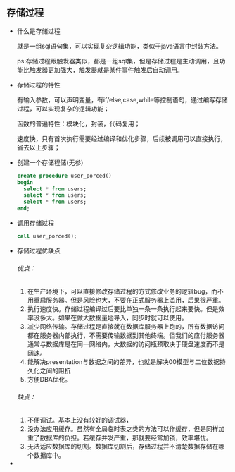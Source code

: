 ## 存储过程

- 什么是存储过程

  就是一组sql语句集，可以实现复杂逻辑功能，类似于java语言中封装方法。

  ps:存储过程跟触发器类似，都是一组sql集，但是存储过程是主动调用，且功能比触发器更加强大，触发器就是某件事件触发后自动调用。

- 存储过程的特性

  有输入参数，可以声明变量，有if/else,case,while等控制语句，通过编写存储过程，可以实现复杂的逻辑功能；

  函数的普遍特性：模块化，封装，代码复用；

  速度快，只有首次执行需要经过编译和优化步骤，后续被调用可以直接执行，省去以上步骤；

- 创建一个存储程储(无参)

  ```sql
  create procedure user_porced()
  begin
  	select * from users;
  	select * from users;
  	select * from users;
  end;
  ```

  

- 调用存储过程

  ````sql
  call user_porced();
  ````

- 存储过程优缺点

  ###### 优点：

  1. 在生产环境下，可以直接修改存储过程的方式修改业务的逻辑bug，而不用重启服务器。但是风险也大，不要在正式服务器上滥用，后果很严重。
  2. 执行速度快。存储过程编译过后要比单独一条一条执行起来要快。但是效率没多大。如果在做大数据量地导入，同步时就可以使用。
  3. 减少网络传输。存储过程是直接就在数据库服务器上跑的，所有数据访问都在服务器内部执行，不需要传输数据到其他终端。但我们的应付服务器通常与数据库是在同一网络内，大数据的访问瓶颈取决于硬盘速度而不是网速。
  4. 能解决presentation与数据之间的差异，也就是解决00模型与二位数据持久化之间的阻抗
  5. 方便DBA优化。

  ###### 缺点：

  1. 不便调试。基本上没有较好的调试器，
  2. 没办法应用缓存。虽然有全局临时表之类的方法可以作缓存，但是同样加重了数据库的负担。若缓存并发严重，那就要经常加锁，效率堪忧。
  3. 无法适应数据库的切割。数据库切割后，存储过程并不清楚数据存储在哪个数据库中。

- 